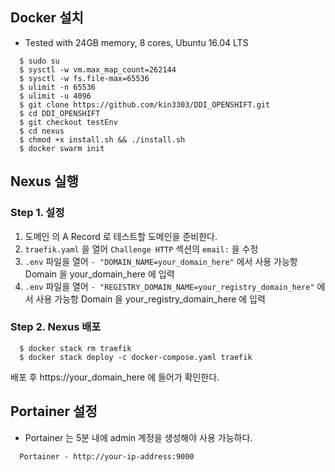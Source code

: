 
## Docker 설치

- Tested with 24GB memory, 8 cores,  Ubuntu 16.04 LTS  

```console
  $ sudo su 
  $ sysctl -w vm.max_map_count=262144
  $ sysctl -w fs.file-max=65536
  $ ulimit -n 65536
  $ ulimit -u 4096
  $ git clone https://github.com/kin3303/DDI_OPENSHIFT.git
  $ cd DDI_OPENSHIFT
  $ git checkout testEnv
  $ cd nexus
  $ chmod +x install.sh && ./install.sh
  $ docker swarm init
```

## Nexus 실행 
 
###  Step 1. 설정

1. 도메인 의 A Record 로 테스트할 도메인을 준비한다.
2. `traefik.yaml` 을 열어 `Challenge HTTP` 섹션의  `email:`  을 수정 
3. `.env` 파일을 열어 `- "DOMAIN_NAME=your_domain_here"` 에서 사용 가능항 Domain 을 your_domain_here 에 입력
4. `.env` 파일을 열어 `- "REGISTRY_DOMAIN_NAME=your_registry_domain_here"` 에서 사용 가능항 Domain 을 your_registry_domain_here 에 입력

###  Step 2. Nexus 배포

```console
  $ docker stack rm traefik
  $ docker stack deploy -c docker-compose.yaml traefik 
```

배포 후 https://your_domain_here 에 들어가 확인한다.


## Portainer 설정

- Portainer 는 5분 내에 admin 계정을 생성해야 사용 가능하다. 

```
  Portainer - http://your-ip-address:9000
```
